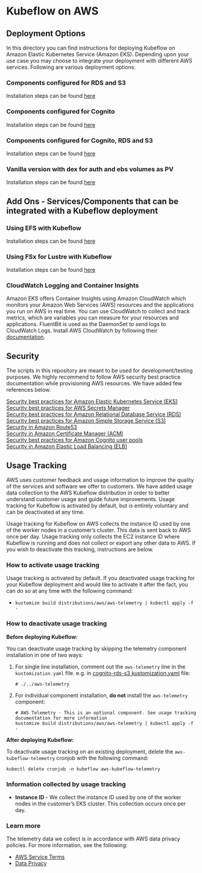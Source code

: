 # Kubeflow on AWS

## Deployment Options

In this directory you can find instructions for deploying Kubeflow on Amazon Elastic Kubernetes Service (Amazon EKS). Depending upon your use case you may choose to integrate your deployment with different AWS services. Following are various deployment options:

### Components configured for RDS and S3
Installation steps can be found [here](rds-s3)

### Components configured for Cognito
Installation steps can be found [here](cognito)

### Components configured for Cognito, RDS and S3
Installation steps can be found [here](cognito-rds-s3)

### Vanilla version with dex for auth and ebs volumes as PV
Installation steps can be found [here](vanilla)

## Add Ons - Services/Components that can be integrated with a Kubeflow deployment

### Using EFS with Kubeflow
Installation steps can be found [here](add-ons/storage/efs)

### Using FSx for Lustre with Kubeflow
Installation steps can be found [here](add-ons/storage/fsx-for-lustre)


### CloudWatch Logging and Container Insights
Amazon EKS offers Container Insights using Amazon CloudWatch which monitors your Amazon Web Services (AWS) resources and the applications you run on AWS in real time. You can use CloudWatch to collect and track metrics, which are variables you can measure for your resources and applications. FluentBit is used as the DaemonSet to send logs to CloudWatch Logs. Install AWS CloudWatch by following their [documentation](https://docs.aws.amazon.com/AmazonCloudWatch/latest/monitoring/deploy-container-insights-EKS.html).

## Security

The scripts in this repository are meant to be used for development/testing purposes. We highly recommend to follow AWS security best practice documentation while provisioning AWS resources. We have added few references below.

[Security best practices for Amazon Elastic Kubernetes Service (EKS)](https://aws.github.io/aws-eks-best-practices/security/docs/)  
[Security best practices for AWS Secrets Manager](https://docs.aws.amazon.com/secretsmanager/latest/userguide/best-practices.html)  
[Security best practices for Amazon Relational Database Service (RDS)](https://docs.aws.amazon.com/AmazonRDS/latest/UserGuide/CHAP_BestPractices.Security.html)  
[Security best practices for Amazon Simple Storage Service (S3)](https://docs.aws.amazon.com/AmazonS3/latest/userguide/security-best-practices.html)  
[Security in Amazon Route53](https://docs.aws.amazon.com/Route53/latest/DeveloperGuide/security.html)  
[Security in Amazon Certificate Manager (ACM)](https://docs.aws.amazon.com/acm/latest/userguide/security.html)  
[Security best practices for Amazon Cognito user pools](https://docs.aws.amazon.com/AmazonS3/latest/userguide/security-best-practices.html)  
[Security in Amazon Elastic Load Balancing (ELB)](https://docs.aws.amazon.com/elasticloadbalancing/latest/userguide/security.html)

## Usage Tracking

AWS uses customer feedback and usage information to improve the quality of the services and software we offer to customers. We have added usage data collection to the AWS Kubeflow distribution in order to better understand customer usage and guide future improvements. Usage tracking for Kubeflow is activated by default, but is entirely voluntary and can be deactivated at any time. 

Usage tracking for Kubeflow on AWS collects the instance ID used by one of the worker nodes in a customer’s cluster. This data is sent back to AWS once per day. Usage tracking only collects the EC2 instance ID where Kubeflow is running and does not collect or export any other data to AWS. If you wish to deactivate this tracking, instructions are below. 

### How to activate usage tracking

Usage tracking is activated by default. If you deactivated usage tracking for your Kubeflow deployment and would like to activate it after the fact, you can do so at any time with the following command:

- ```
  kustomize build distributions/aws/aws-telemetry | kubectl apply -f -
  ```

### How to deactivate usage tracking

**Before deploying Kubeflow:** 

You can deactivate usage tracking by skipping the telemetry component installation in one of two ways:

1. For single line installation, comment out the `aws-telemetry` line in the `kustomization.yaml` file. e.g. in [cognito-rds-s3 kustomization.yaml](cognito-rds-s3/kustomization.yaml#L59) file:
    ```
    # ./../aws-telemetry
    ```
1. For individual component installation, **do not** install the `aws-telemetry` component: 
    ```
    # AWS Telemetry - This is an optional component. See usage tracking documentation for more information
    kustomize build distributions/aws/aws-telemetry | kubectl apply -f -
    ```
**After deploying Kubeflow:**

To deactivate usage tracking on an existing deployment, delete the `aws-kubeflow-telemetry` cronjob with the following command:

```
kubectl delete cronjob -n kubeflow aws-kubeflow-telemetry
```

### Information collected by usage tracking

* **Instance ID** - We collect the instance ID used by one of the worker nodes in the customer’s EKS cluster. This collection occurs once per day.

### Learn more

The telemetry data we collect is in accordance with AWS data privacy policies. For more information, see the following:

* [AWS Service Terms](https://aws.amazon.com/service-terms/)
* [Data Privacy](https://aws.amazon.com/compliance/data-privacy-faq/)